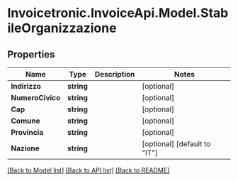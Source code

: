 # Invoicetronic.InvoiceApi.Model.StabileOrganizzazione

## Properties

Name | Type | Description | Notes
------------ | ------------- | ------------- | -------------
**Indirizzo** | **string** |  | [optional] 
**NumeroCivico** | **string** |  | [optional] 
**Cap** | **string** |  | [optional] 
**Comune** | **string** |  | [optional] 
**Provincia** | **string** |  | [optional] 
**Nazione** | **string** |  | [optional] [default to "IT"]

[[Back to Model list]](../README.md#documentation-for-models) [[Back to API list]](../README.md#documentation-for-api-endpoints) [[Back to README]](../README.md)

